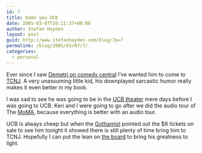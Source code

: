 ```yaml
---
id: 7
title: Damn you UCB
date: 2005-03-07T16:11:37+00:00
author: Stefan Hayden
layout: post
guid: http://www.stefanhayden.com/blog/?p=7
permalink: /blog/2005/03/07/7/
categories:
  - personal
---
```

Ever since I saw <a href="http://www.comedycentral.com/standup/central/detail.jhtml?p=/comedians/m/demetri_martin.xml">Demetri on comedy central</a> I’ve wanted him to come to <a href="http://www.tcnj.edu">TCNJ</a>. A very unassuming little kid, his downplayed sarcastic humor really makes it even better in my book.

I was sad to see he was going to be in the <a href="http://www.ucbtheatre.com/">UCB theater</a> mere days before I was going to UCB. Keri and I were going to go after we did the audio tour of The <a href="http://www.moma.org/">MoMA</a>, because everything is better with an audio tour.

UCB is always cheep but when the <a href="http://www.gothamist.com/archives/2005/03/07/demetri_ucb.php">Gothamist</a> pointed out the $8 tickets on sale to see him tonight it showed there is still plenty of time bring him to TCNJ. Hopefully I can put the lean on <a href="http://www.tcnj.edu/~cub">the board</a> to bring his greatness to light.